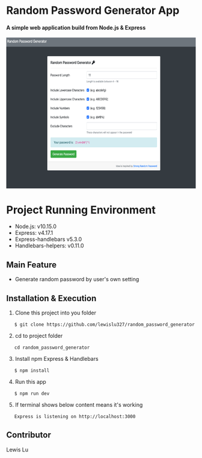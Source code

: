 # Random Password Generator App

#### A simple web application build from Node.js & Express

[<img align="center" src="https://github.com/lewislu327/random_password_generator/blob/master/public/images/Homepage.png" height="400" width="800" />]()

# Project Running Environment

- Node.js: v10.15.0
- Express: v4.17.1
- Express-handlebars v5.3.0
- Handlebars-helpers: v0.11.0

## Main Feature

- Generate random password by user's own setting

## Installation & Execution

1. Clone this project into you folder

```
   $ git clone https://github.com/lewislu327/random_password_generator
```

2. cd to project folder

```
   cd random_password_generator
```

3. Install npm Express & Handlebars

```
   $ npm install
```

4. Run this app

```
   $ npm run dev
```

5. If terminal shows below content means it's working

```
   Express is listening on http://localhost:3000
```

## Contributor

Lewis Lu
